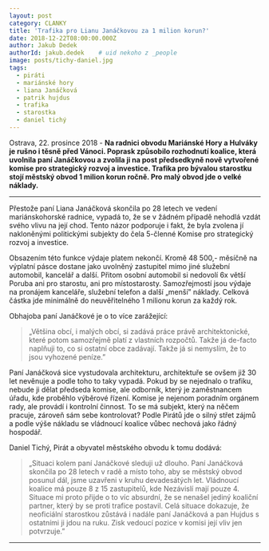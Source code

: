 ```yaml
---
layout: post
category: CLANKY
title: 'Trafika pro Lianu Janáčkovou za 1 milion korun?'
date: 2018-12-22T08:00:00.000Z
author: Jakub Dedek
authorId: jakub.dedek    # uid nekoho z _people
image: posts/tichy-daniel.jpg
tags:
  - piráti
  - mariánské hory
  - liana Janáčková
  - patrik hujdus
  - trafika
  - starostka
  - daniel tichý
---
```

 
Ostrava, 22. prosince 2018 - **Na radnici obvodu Mariánské Hory a Hulváky je rušno i těsně před Vánoci. Poprask způsobilo rozhodnutí koalice, která uvolnila paní Janáčkovou a zvolila ji na post předsedkyně nově vytvořené komise pro strategický rozvoj a investice. Trafika pro bývalou starostku stojí městský obvod 1 milion korun ročně. Pro malý obvod jde o velké náklady.**

<hr>

Přestože paní Liana Janáčková skončila po 28 letech ve vedení mariánskohorské radnice, vypadá to, že se v žádném případě nehodlá vzdát svého vlivu na její chod. Tento názor podporuje i fakt, že byla zvolena jí nakloněnými politickými subjekty do čela 5-členné Komise pro strategický rozvoj a investice.

Obsazením této funkce výdaje platem nekončí. Kromě 48 500,- měsíčně na výplatní pásce dostane jako uvolněný zastupitel mimo jiné služební automobil, kancelář a další. Přitom osobní automobil si nedovolí 6x větší Poruba ani pro starostu, ani pro místostarosty. Samozřejmostí jsou výdaje na pronájem kanceláře, služební telefon a další „menší” náklady. Celková částka jde minimálně do neuvěřitelného 1 milionu korun za každý rok.

Obhajoba paní Janáčkové je o to více zarážející:
>„Většina obcí, i malých obcí, si zadává práce právě architektonické, které potom samozřejmě platí z vlastních rozpočtů. Takže já de-facto naplňuji to, co si ostatní obce zadávají. Takže já si nemyslím, že to jsou vyhozené peníze.”

Paní Janáčková sice vystudovala architekturu, architektuře se ovšem již 30 let nevěnuje a podle toho to taky vypadá. Pokud by se nejednalo o trafiku, nebude ji dělat předseda komise, ale odborník, který je zaměstnancem úřadu, kde proběhlo výběrové řízení. Komise je nejenom poradním orgánem rady, ale provádí i kontrolní činnost. To se má subjekt, který na něčem pracuje, zároveň sám sebe kontrolovat? Podle Pirátů jde o silný střet zájmů a podle výše nákladu se vládnoucí koalice vůbec nechová jako řádný hospodář.

Daniel Tichý, Pirát a obyvatel městského obvodu k tomu dodává:
>„Situaci kolem paní Janáčkové sleduji už dlouho. Paní Janáčková skončila po 28 letech v radě a místo toho, aby se městský obvod posunul dál, jsme uzavřeni v kruhu devadesátých let. Vládnoucí koalice má pouze 8 z 15 zastupitelů, kde Nezávislí mají pouze 4. Situace mi proto přijde o to víc absurdní, že se nenašel jediný koaliční partner, který by se proti trafice postavil. Celá situace dokazuje, že neoficiální starostkou zůstává i nadále paní Janáčková a pan Hujdus s ostatními ji jdou na ruku. Zisk vedoucí pozice v komisi její vliv jen potvrzuje.”

---